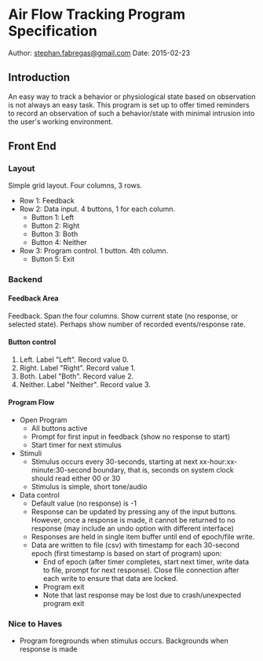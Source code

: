 Air Flow Tracking Program Specification
====================

Author: stephan.fabregas@gmail.com
Date: 2015-02-23

Introduction
--------------------

An easy way to track a behavior or physiological state based on observation is not always an easy task. This program is set up to offer timed reminders to record an observation of such a behavior/state with minimal intrusion into the user's working environment.

## Front End

### Layout

Simple grid layout. Four columns, 3 rows.

- Row 1: Feedback
- Row 2: Data input. 4 buttons, 1 for each column.
  + Button 1: Left
  + Button 2: Right
  + Button 3: Both
  + Button 4: Neither
- Row 3: Program control. 1 button. 4th column.
  + Button 5: Exit

### Backend

#### Feedback Area
Feedback. Span the four columns.
Show current state (no response, or selected state).
Perhaps show number of recorded events/response rate.

#### Button control
1. Left. Label "Left". Record value 0.
2. Right. Label "Right". Record value 1.
3. Both. Label "Both". Record value 2.
4. Neither. Label "Neither". Record value 3.

#### Program Flow

- Open Program
  + All buttons active
  + Prompt for first input in feedback (show no response to start)
  + Start timer for next stimulus
- Stimuli
  + Stimulus occurs every 30-seconds, starting at next xx-hour:xx-minute:30-second boundary, that is, seconds on system clock should read either 00 or 30
  + Stimulus is simple, short tone/audio
- Data control
  + Default value (no response) is -1
  + Response can be updated by pressing any of the input buttons. However, once a response is made, it cannot be returned to no response (may include an undo option with different interface)
  + Responses are held in single item buffer until end of epoch/file write.
  + Data are written to file (csv) with timestamp for each 30-second epoch (first timestamp is based on start of program) upon:
    * End of epoch (after timer completes, start next timer, write data to file, prompt for next response). Close file connection after each write to ensure that data are locked.
    * Program exit
    * Note that last response may be lost due to crash/unexpected program exit

### Nice to Haves

- Program foregrounds when stimulus occurs. Backgrounds when response is made
